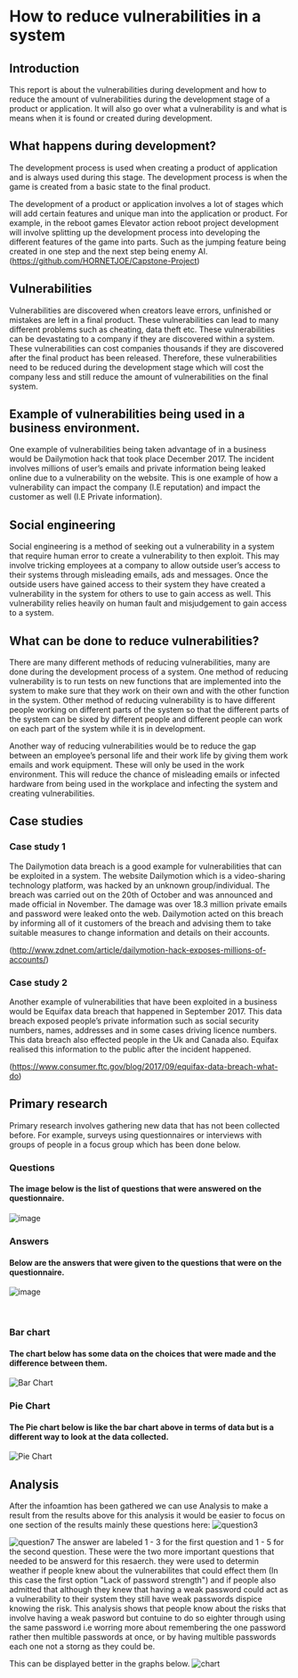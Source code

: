 # How to reduce vulnerabilities in a system
## Introduction
This report is about the vulnerabilities during development and how to reduce the amount of vulnerabilities during the development stage of a product or application. It will also go over what a vulnerability is and what is means when it is found or created during development.

## What happens during development?
The development process is used when creating a product of application and is always used during this stage. The development process is when the game is created from a basic state to the final product.

The development of a product or application involves a lot of stages which will add certain features and unique man into the application or product. For example, in the reboot games Elevator action reboot project development will involve splitting up the development process into developing the different features of the game into parts. Such as the jumping feature being created in one step and the next step being enemy AI. (https://github.com/HORNETJOE/Capstone-Project)

## Vulnerabilities
Vulnerabilities are discovered when creators leave errors, unfinished or mistakes are left in a final product. These vulnerabilities can lead to many different problems such as cheating, data theft etc. These vulnerabilities can be devastating to a company if they are discovered within a system. These vulnerabilities can cost companies thousands if they are discovered after the final product has been released. Therefore, these vulnerabilities need to be reduced during the development stage which will cost the company less and still reduce the amount of vulnerabilities on the final system.

## Example of vulnerabilities being used in a business environment.
One example of vulnerabilities being taken advantage of in a business would be Dailymotion hack that took place December 2017. The incident involves millions of user’s emails and private information being leaked online due to a vulnerability on the website. This is one example of how a vulnerability can impact the company (I.E reputation) and impact the customer as well (I.E Private information).

## Social engineering
Social engineering is a method of seeking out a vulnerability in a system that require human error to create a vulnerability to then exploit. This may involve tricking employees at a company to allow outside user’s access to their systems through misleading emails, ads and messages. Once the outside users have gained access to their system they have created a vulnerability in the system for others to use to gain access as well. This vulnerability relies heavily on human fault and misjudgement to gain access to a system.

## What can be done to reduce vulnerabilities?
There are many different methods of reducing vulnerabilities, many are done during the development process of a system. One method of reducing vulnerability is to run tests on new functions that are implemented into the system to make sure that they work on their own and with the other function in the system. Other method of reducing vulnerability is to have different people working on different parts of the system so that the different parts of the system can be sixed by different people and different people can work on each part of the system while it is in development.

Another way of reducing vulnerabilities would be to reduce the gap between an employee’s personal life and their work life by giving them work emails and work equipment. These will only be used in the work environment. This will reduce the chance of misleading emails or infected hardware from being used in the workplace and infecting the system and creating vulnerabilities.

## Case studies
### Case study 1  
The Dailymotion data breach is a good example for vulnerabilities that can be exploited in a system. The website Dailymotion which is a video-sharing technology platform, was hacked by an unknown group/individual. The breach was carried out on the 20th of October and was announced and made official in November. The damage was over 18.3 million private emails and password were leaked onto the web.
Dailymotion acted on this breach by informing all of it customers of the breach and advising them to take suitable measures to change information and details on their accounts.

(http://www.zdnet.com/article/dailymotion-hack-exposes-millions-of-accounts/)
### Case study 2
Another example of vulnerabilities that have been exploited in a business would be Equifax data breach that happened in September 2017. This data breach exposed people’s private information such as social security numbers, names, addresses and in some cases driving licence numbers. This data breach also effected people in the Uk and Canada also. Equifax realised this information to the public after the incident happened.

(https://www.consumer.ftc.gov/blog/2017/09/equifax-data-breach-what-do)
 
## Primary research
Primary research involves gathering new data that has not been collected before. For example, surveys using questionnaires or interviews with groups of people in a focus group which has been done below.

### Questions
#### The image below is the list of questions that were answered on the questionnaire.
![image](https://github.com/HORNETJOE/Research/blob/master/Questions.PNG)

### Answers
#### Below are the answers that were given to the questions that were on the questionnaire.
![image](https://github.com/HORNETJOE/Research/blob/master/image2.png)

 
### Bar chart
#### The chart below has some data on the choices that were made and the difference between them.
![Bar Chart](https://github.com/HORNETJOE/Research/blob/master/Capture.PNG)
### Pie Chart
#### The Pie chart below is like the bar chart above in terms of data but is a different way to look at the data collected.
![Pie Chart](https://github.com/HORNETJOE/Research/blob/master/piechart.PNG)

## Analysis
After the infoamtion has been gathered we can use Analysis to make a result from the results above for this analysis it would be easier to focus on one section of the results mainly these questions here:
![question3](https://github.com/HORNETJOE/Research/blob/master/question3.PNG)

![question7](https://github.com/HORNETJOE/Research/blob/master/question7.PNG)
The answer are labeled 1 - 3 for the first question and 1 - 5 for the second question. These were the two more important questions that needed to be answerd for this resaerch. they were used to determin weather if people knew about the vulnerabilites that could effect them (In this case the first option "Lack of password strength") and if people also admitted that although they knew that having a weak password could act as a vulnerability to their system they still have weak passwords dispice knowing the risk. This analysis shows that people know about the risks that involve having a weak pasword but contuine to do so eighter through using the same password i.e worring more about remembering the one password rather then multible passwords at once, or by having multible passwords each one not a storng as they could be.

This can be displayed better in the graphs below.
![chart](https://github.com/HORNETJOE/Research/blob/master/questions7and7chart.PNG)
